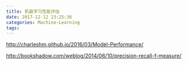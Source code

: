 ```yaml
---
title: 机器学习性能评估
date: 2017-12-12 23:25:36
categories: Machine-Learning
tags:
---
```


http://charleshm.github.io/2016/03/Model-Performance/

http://bookshadow.com/weblog/2014/06/10/precision-recall-f-measure/

